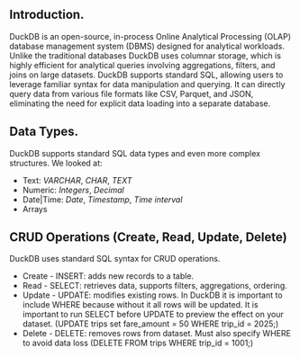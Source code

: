 ## Introduction.

DuckDB is an open-source, in-process Online Analytical Processing (OLAP) database management system (DBMS) 
designed for analytical workloads. Unlike the traditional databases DuckDB uses columnar storage, which is highly efficient 
for analytical queries involving aggregations, filters, and joins on large datasets. DuckDB supports standard SQL, allowing users to leverage 
familiar syntax for data manipulation and querying. It can directly query data from various file formats like CSV, Parquet, and JSON, eliminating 
the need for explicit data loading into a separate database.

## Data Types.
DuckDB supports standard SQL data types and even more complex structures. We looked at:
- Text: *VARCHAR*, *CHAR*, *TEXT*
- Numeric: *Integers*, *Decimal*
- Date|Time: *Date*, *Timestamp*, *Time interval*
- Arrays

## CRUD Operations (Create, Read, Update, Delete)
DuckDB uses standard SQL syntax for CRUD operations. 
- Create - INSERT: adds new records to a table.
- Read - SELECT: retrieves data, supports filters, aggregations, ordering.
- Update - UPDATE: modifies existing rows. In DuckDB it is important to include WHERE because without it all rows will be updated.
                It is important to run SELECT before UPDATE to preview the effect on your dataset. (UPDATE trips set fare_amount = 50 
                WHERE trip_id = 2025;)
- Delete - DELETE: removes rows from dataset. Must also specify WHERE to avoid data loss (DELETE FROM trips WHERE trip_id = 1001;)
